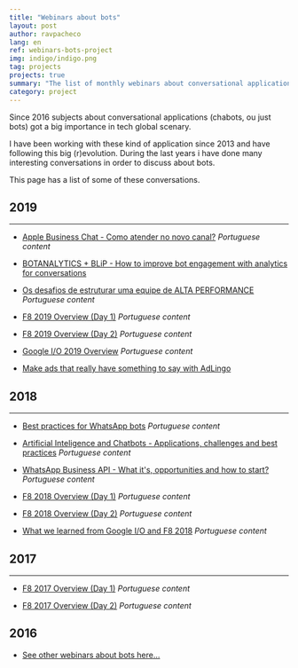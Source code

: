 ```yaml
---
title: "Webinars about bots"
layout: post
author: ravpacheco
lang: en
ref: webinars-bots-project
img: indigo/indigo.png
tag: projects
projects: true
summary: "The list of monthly webinars about conversational applications"
category: project
---
```


Since 2016 subjects about conversational applications (chabots, ou just bots) got a big importance in tech global scenary.

I have been working with these kind of application since 2013 and have following this big (r)evolution. During the last years i have done many interesting conversations in order to discuss about bots.

This page has a list of some of these conversations.

## 2019
-----------------------------

* [Apple Business Chat - Como atender no novo canal?](https://conversa.take.net/apple-business-chat) 
*Portuguese content*

* [BOTANALYTICS + BLiP - How to improve bot engagement with analytics for conversations](https://conversa.take.net/botanalytics-blip)

* [Os desafios de estruturar uma equipe de ALTA PERFORMANCE](https://conversa.take.net/webinar-equipe-de-alta-performance)
*Portuguese content*

* [F8 2019 Overview (Day 1)](https://www.facebook.com/talktotake/videos/867300336940390/)
*Portuguese content*

* [F8 2019 Overview (Day 2)](https://www.facebook.com/talktotake/videos/1227530307403011/)
*Portuguese content*

* [Google I/O 2019 Overview](https://www.facebook.com/talktotake/videos/846348719056806/)
*Portuguese content*

* [Make ads that really have something to say with AdLingo](http://blip.ai/webinar-adlingo)

## 2018
-----------------------------

* [Best practices for WhatsApp bots](https://conversa.take.net/webinar-boas-praticas-no-whatsapp)
*Portuguese content*

* [Artificial Inteligence and Chatbots - Applications, challenges and best practices](https://conversa.take.net/webinar-inteligencia-artificial)
*Portuguese content*

* [WhatsApp Business API - What it's, opportunities and how to start?](https://conversa.take.net/webinar-inteligencia-artificial)
*Portuguese content*

* [F8 2018 Overview (Day 1)](https://www.facebook.com/talktotake/videos/1966402003401094/)
*Portuguese content*

* [F8 2018 Overview (Day 2)](https://www.facebook.com/talktotake/videos/1967706946603933/)
*Portuguese content*

* [What we learned from Google I/O and F8 2018](https://conversa.take.net/webinar-aprendizados-googleio-f8)
*Portuguese content*

## 2017
-----------------------------

* [F8 2017 Overview (Day 1)](https://www.facebook.com/talktotake/videos/1481917191849580/)
*Portuguese content*

* [F8 2017 Overview (Day 2)](https://www.facebook.com/talktotake/videos/1483005218407444/)
*Portuguese content*

## 2016

* [See other webinars about bots here...](/chatbot-weekly-summary-project/)